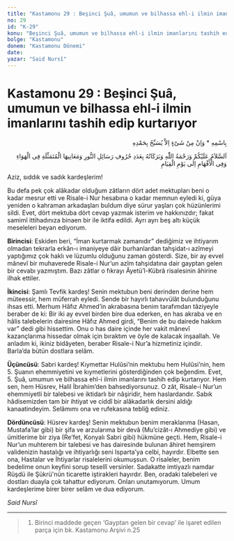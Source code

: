 ```yaml
---
title: "Kastamonu 29 : Beşinci Şuâ, umumun ve bilhassa ehl-i ilmin imanlarını tashih edip kurtarıyor"
no: 29
id: "K-29"
konu: "Beşinci Şuâ, umumun ve bilhassa ehl-i ilmin imanlarını tashih edip kurtarıyor"
bolge: "Kastamonu"
donem: "Kastamonu Dönemi"
date: 
yazar: "Said Nursî"
---
```


# Kastamonu 29 : Beşinci Şuâ, umumun ve bilhassa ehl-i ilmin imanlarını tashih edip kurtarıyor

<p class="arabic" dir="rtl" title="Meal: “O’nun adıyla” * “Hiçbir şey yoktur ki O'nu hamd ile tesbih etmesin” [İsrâ Suresi, 17:44]">بِاسْمِهِ * وَاِنْ مِنْ شَىْءٍ اِلاَّ يُسَبِّحُ بِحَمْدِهِ</p>

<p class="arabic" dir="rtl" title="Meal: “Nur risalelerinin harfleri ve kıyamete kadar havada ve zihinlerde temessül eden mânâları adedince Allah’ın selâmı, rahmeti ve bereketleri sizin üzerinize olsun.”">اَلسَّلاَمُ عَلَيْكُمْ وَرَحْمَةُ اللّٰهِ وَبَرَكَاتُهُ بِعَدَدِ حُرُوفِ رَسَائِلِ النُّورِ وَمَعَانِيهَا الْمُتَمَثِّلَةِ فِى الْهَوَاءِ وَفِى الْأَفْهَامِ اِلٰى يَوْمِ الْقِيَامِ</p>

Aziz, sıddık ve sadık kardeşlerim!

Bu defa pek çok alâkadar olduğum zâtların dört adet mektupları beni o kadar mesrur etti ve Risale-i Nur hesabına o kadar memnun eyledi ki, güya yeniden o kahraman arkadaşları buldum diye sürur yaşları çok hüzünlerimi sildi. Evet, dört mektuba dört cevap yazmak isterim ve hakkınızdır; fakat samimî ittihadınıza binaen bir ile iktifa edildi. Ayrı ayrı beş altı küçük meseleleri beyan ediyorum.

**Birincisi**: Eskiden beri, “İman kurtarmak zamanıdır” dediğimiz ve ihtiyarım olmadan tekrarla erkân-ı imaniyeye dâir burhanlardan tahşidat-ı azîmeyi yaptığımız çok haklı ve lüzumlu olduğunu zaman gösterdi. Size, bir ay evvel mânevî bir muhaverede Risale-i Nur’un azîm tahşidatına dair gayptan gelen bir cevabı yazmıştım. Bazı zâtlar o fıkrayı Âyetü’l-Kübrâ risalesinin âhirine ilhak ettiler.

**İkincisi**: Şamlı Tevfik kardeş! Senin mektubun beni derinden derine hem müteessir, hem müferrah eyledi. Sende bir hayırlı tahavvülât bulunduğunu ihsas etti. Merhum Hâfız Ahmed’in akrabasına benim tarafımdan tâziyeyle beraber de ki: Bir iki ay evvel birden bire dua ederken, en has akraba ve en hâlis talebelerin dairesine Hâfız Ahmed girdi, “Benim de bu dairede hakkım var” dedi gibi hissettim. Onu o has daire içinde her vakit mânevî kazançlarıma hissedar olmak için bıraktım ve öyle de kalacak inşaallah. Ve anladım ki, ikiniz bidâyeten, beraber Risale-i Nur’a hizmetiniz içindir. Barla’da bütün dostlara selâm.

**Üçüncüsü**: Sabri kardeş! Kıymettar Hulûsi’nin mektubu hem Hulûsi’nin, hem 5. Şuanın ehemmiyetini ve kıymetlerini gösterdiğinden çok beğendim. Evet, 5. Şuâ, umumun ve bilhassa ehl-i ilmin imanlarını tashih edip kurtarıyor. Hem sen, hem Hüsrev, Halil İbrahim’den bahsediyorsunuz. O zât, Risale-i Nur’un ehemmiyetli bir talebesi ve iktidarlı bir nâşiridir, hem haslardandır. Sabık hâdisemizden tam bir ihtiyat ve ciddî bir alâkadarlık dersini aldığı kanaatindeyim. Selâmımı ona ve rufekasına tebliğ ediniz.

**Dördüncüsü**: Hüsrev kardeş! Senin mektubun benim meraklarıma (Hasan, Mustafa’lar gibi) bir şifa ve arzularıma bir devâ (Mu’cizât-ı Ahmediye gibi) ve ümitlerime bir ziya (Re’fet, Konyalı Sabri gibi) hükmüne geçti. Hem, Risale-i Nur’un muhterem bir talebesi ve has dairesinde bulunan âhiret hemşirem validenizin hastalığı ve ihtiyarlığı seni Isparta’ya celbi, hayırdır. Elbette sen ona, Hastalar ve İhtiyarlar risalelerini okumuşsun. O risaleler, benim bedelime onun keyfini sorup tesellî versinler. Sadakatte imtiyazlı namdar Rüşdü ile Şükrü'nün ticarette iştirakleri hayırdır. Ben, oradaki talebeleri ve dostları duayla çok tahattur ediyorum. Onları unutamıyorum. Umum kardeşlerime birer birer selâm ve dua ediyorum.

*Said Nursî*

***

> 1. Birinci maddede geçen ‘Gayptan gelen bir cevap’ ile işaret edilen parça için bk. Kastamonu Arşivi n.25
